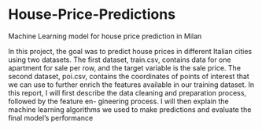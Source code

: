 # House-Price-Predictions
Machine Learning model for house price prediction in Milan

In this project, the goal was to predict house prices in different Italian cities using two datasets. The first
dataset, train.csv, contains data for one apartment for sale per row, and the target variable is the sale price.
The second dataset, poi.csv, contains the coordinates of points of interest that we can use to further enrich
the features available in our training dataset.
In this report, I will first describe the data cleaning and preparation process, followed by the feature en-
gineering process. I will then explain the machine learning algorithms we used to make predictions and
evaluate the final model’s performance
